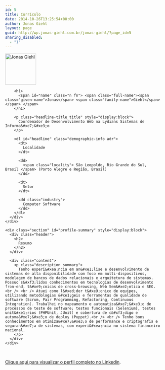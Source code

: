 ```yaml
---
id: 5
title: Currículo
date: 2014-10-26T13:25:54+00:00
author: Jonas Giehl
layout: page
guid: http://wp.jonas-giehl.com.br/jonas-giehl/?page_id=5
sharing_disabled:
  - "1"
---
```

<div>
  <p>
    <div class="profile-header">
      <div id="member-1" class="masthead vcard contact">
        <div class="image zoomable" style="display:block" id="profile-picture">
          <img src="http://m.c.lnkd.licdn.com/mpr/pub/image-KGGMfteDtRwYYiEt6sgEKho8Nb2W7Fw2KGGXLBfYNTiT7QxnKGGXLg3DNhm-7jnwxB5k/jonas-giehl.jpg" class="photo" width="100" height="100" alt="Jonas Giehl" />
        </div>
        
        <h1>
          <span id="name" class="n fn"> <span class="full-name"><span class="given-name">Jonas</span> <span class="family-name">Giehl</span></span> </span>
        </h1>
        
        <p class="headline-title title" style="display:block">
          Coordenador de Desenvolvimento Web na Lydians Sistemas de Informa&#xe7;&#xe3;o
        </p>
        
        <dl id="headline" class="demographic-info adr">
          <dt>
            Localidade
          </dt>
          
          <dd>
            <span class="locality"> São Leopoldo, Rio Grande do Sul, Brasil </span> (Porto Alegre e Região, Brasil)
          </dd>
          
          <dt>
            Setor
          </dt>
          
          <dd class="industry">
            Computer Software
          </dd>
        </dl>
      </div>
    </div>
    
    <div class="section" id="profile-summary" style="display:block">
      <div class="header">
        <h2>
          Resumo
        </h2>
      </div>
      
      <div class="content">
        <p class="description summary">
          Tenho experi&#xea;ncia em an&#xe1;lise e desenvolvimento de sistemas de alta disponibilidade com foco em multi-dispositivos, modelagem de bancos de dados relacionais e arquitetura de sistemas. Possuo s&#xf3;lidos conhecimentos em tecnologias de desenvolvimento fron-end, t&#xe9;cnicas de cross-browsing, Web Sem&#xe2;ntica e SEO.<br /> <br /> Atuei como l&#xed;der t&#xe9;cnico de equipes, utilizando metodologias &#xe1;geis e ferramentas de qualidade de software (Scrum, Pair Programming, Refactoring, Continuous Integration). Trabalhei no mapeamento e automatiza&#xe7;&#xe3;o de processos de teste de software; testes funcionais (Selenium), testes unit&#xe1;rios (PHPUnit, JUnit) e cobertura de c&#xf3;digo e automa&#xe7;&#xe3;o de deploy (Puppet).<br /> <br /> Tenho bons conhecimentos em otimiza&#xe7;&#xe3;o de performance e criptografia e seguran&#xe7;a de sistemas, com experi&#xea;ncia no sistema financeiro nacional.
        </p>
      </div>
    </div>
  </p>
</div>

&nbsp;

<div>
  <a href="https://www.linkedin.com/in/jonasgiehl" target="_blank">Clique aqui para visualizar o perfil completo no Linkedin</a>.
</div>